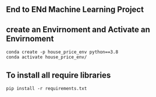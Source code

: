 ## End to ENd Machine Learning Project

## create an Envirnoment and Activate an Envirnoment
```
conda create -p house_price_env python==3.8
conda activate house_price_env/
```
## To install all require libraries
```
pip install -r requirements.txt
```
